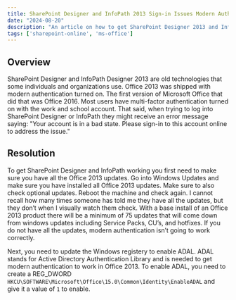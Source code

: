 ```yaml
---
title: SharePoint Designer and InfoPath 2013 Sign-in Issues Modern Authentication
date: "2024-08-20"
description: "An article on how to get SharePoint Designer 2013 and InfoPath 2013 to work with modern authentication."
tags: ['sharepoint-online', 'ms-office']
---
```


## Overview

SharePoint Designer and InfoPath Designer 2013 are old technologies that some individuals and organizations use. Office 2013 was shipped with modern authentication turned on. The first version of Microsoft Office that did that was Office 2016. Most users have multi-factor authentication turned on with the work and school account. That said, when trying to log into SharePoint Designer or InfoPath they might receive an error message saying: "Your account is in a bad state. Please sign-in to this account online to address the issue."

## Resolution

To get SharePoint Designer and InfoPath working you first need to make sure you have all the Office 2013 updates. Go into Windows Updates and make sure you have installed all Office 2013 updates. Make sure to also check optional updates. Reboot the machine and check again. I cannot recall how many times someone has told me they have all the updates, but they don’t when I visually watch them check. With a base install of an Office 2013 product there will be a minimum of 75 updates that will come down from windows updates including Service Packs, CU’s, and hotfixes. If you do not have all the updates, modern authentication isn’t going to work correctly.

Next, you need to update the Windows registery to enable ADAL. ADAL stands for Active Directory Authentication Library and is needed to get modern authentication to work in Office 2013. To enable ADAL, you need to create a REG_DWORD `HKCU\SOFTWARE\Microsoft\Office\15.0\Common\Identity\EnableADAL` and give it a value of `1` to enable.
